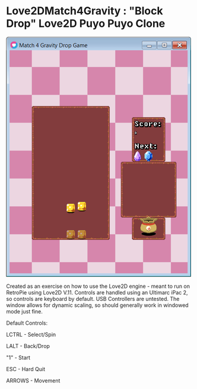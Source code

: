 # Love2DMatch4Gravity : "Block Drop" Love2D Puyo Puyo Clone

![Gameplay Screenshot](https://raw.githubusercontent.com/Spex130/Love2DMatch4Gravity/master/githubcontent/gameplayscreenshot.png)

Created as an exercise on how to use the Love2D engine - meant to run on RetroPie using Love2D V.11. Controls are handled using an Ultimarc iPac 2, so controls are keyboard by default. USB Controllers are untested. The window allows for dynamic scaling, so should generally work in windowed mode just fine.

Default Controls:

LCTRL   - Select/Spin
  
LALT    - Back/Drop
  
"1"     - Start
  
ESC     - Hard Quit
  
ARROWS  - Movement
  

